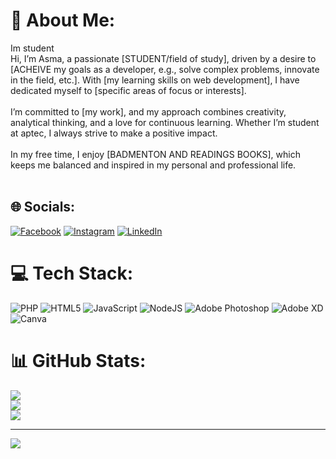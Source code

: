 # 💫 About Me:
Im student<br>Hi, I’m Asma, a passionate [STUDENT/field of study], driven by a desire to [ACHEIVE my goals as a developer, e.g., solve complex problems, innovate in the field, etc.]. With [my learning skills on web development], I have dedicated myself to [specific areas of focus or interests].<br><br>I’m committed to [my work], and my approach combines creativity, analytical thinking, and a love for continuous learning. Whether I’m student at  aptec,  I always strive to make a positive impact.<br><br>In my free time, I enjoy [BADMENTON AND READINGS BOOKS], which keeps me balanced and inspired in my personal and professional life.<br><br>


## 🌐 Socials:
[![Facebook](https://img.shields.io/badge/Facebook-%231877F2.svg?logo=Facebook&logoColor=white)](https://facebook.com/asmanoaman@hotmail.com) [![Instagram](https://img.shields.io/badge/Instagram-%23E4405F.svg?logo=Instagram&logoColor=white)](https://instagram.com/asma.noaman) [![LinkedIn](https://img.shields.io/badge/LinkedIn-%230077B5.svg?logo=linkedin&logoColor=white)](https://linkedin.com/in/asmanoamann@gmail.com) 

# 💻 Tech Stack:
![PHP](https://img.shields.io/badge/php-%23777BB4.svg?style=for-the-badge&logo=php&logoColor=white) ![HTML5](https://img.shields.io/badge/html5-%23E34F26.svg?style=for-the-badge&logo=html5&logoColor=white) ![JavaScript](https://img.shields.io/badge/javascript-%23323330.svg?style=for-the-badge&logo=javascript&logoColor=%23F7DF1E) ![NodeJS](https://img.shields.io/badge/node.js-6DA55F?style=for-the-badge&logo=node.js&logoColor=white) ![Adobe Photoshop](https://img.shields.io/badge/adobe%20photoshop-%2331A8FF.svg?style=for-the-badge&logo=adobe%20photoshop&logoColor=white) ![Adobe XD](https://img.shields.io/badge/Adobe%20XD-470137?style=for-the-badge&logo=Adobe%20XD&logoColor=#FF61F6) ![Canva](https://img.shields.io/badge/Canva-%2300C4CC.svg?style=for-the-badge&logo=Canva&logoColor=white)
# 📊 GitHub Stats:
![](https://github-readme-stats.vercel.app/api?username=asmanoaman&theme=gruvbox_light&hide_border=false&include_all_commits=false&count_private=false)<br/>
![](https://github-readme-streak-stats.herokuapp.com/?user=asmanoaman&theme=gruvbox_light&hide_border=false)<br/>
![](https://github-readme-stats.vercel.app/api/top-langs/?username=asmanoaman&theme=gruvbox_light&hide_border=false&include_all_commits=false&count_private=false&layout=compact)

---
[![](https://visitcount.itsvg.in/api?id=asmanoaman&icon=0&color=7)](https://visitcount.itsvg.in)

<!-- Proudly created with GPRM ( https://gprm.itsvg.in ) -->

<!---
asmanoaman/asmanoaman is a ✨ special ✨ repository because its `README.md` (this file) appears on your GitHub profile.
You can click the Preview link to take a look at your changes.
--->
